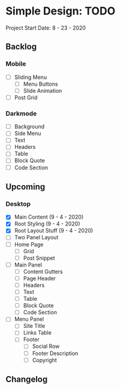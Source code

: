 Simple Design: TODO
====================================================================
Project Start Date: 8 - 23 - 2020

Backlog
--------------------------------------------------------------------

### Mobile

- [ ] Sliding Menu
    - [ ] Menu Buttons
    - [ ] Slide Animation
- [ ] Post Grid

### Darkmode

- [ ] Background
- [ ] Side Menu
- [ ] Text
- [ ] Headers
- [ ] Table
- [ ] Block Quote
- [ ] Code Section

Upcoming
--------------------------------------------------------------------

### Desktop

- [x] Main Content (9 - 4 - 2020)
- [x] Root Styling (9 - 4 - 2020)
- [x] Root Layout Stuff (9 - 4 - 2020)
- [ ] Two Panel Layout
- [ ] Home Page
    - [ ] Grid
    - [ ] Post Snippet
- [ ] Main Panel
    - [ ] Content Gutters
    - [ ] Page Header
    - [ ] Headers
    - [ ] Text
    - [ ] Table
    - [ ] Block Quote
    - [ ] Code Section
- [ ] Menu Panel
    - [ ] Site Title
    - [ ] Links Table
    - [ ] Footer
        - [ ] Social Row
        - [ ] Footer Description
        - [ ] Copyright

Changelog
--------------------------------------------------------------------
